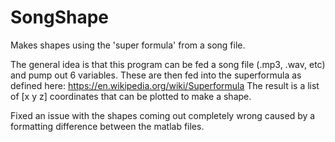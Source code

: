 # SongShape
Makes shapes using the 'super formula' from a song file.

The general idea is that this program can be fed a song file (.mp3, .wav, etc) and pump out 6 variables.
These are then fed into the superformula as defined here: https://en.wikipedia.org/wiki/Superformula
The result is a list of [x y z] coordinates that can be plotted to make a shape.

Fixed an issue with the shapes coming out completely wrong caused by a formatting difference between
the matlab files.
